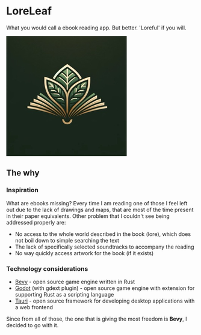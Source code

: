 # LoreLeaf

What you would call a ebook reading app. But better. 'Loreful' if you will.

![LoreLeaf_logo](logo_320.jpeg)

## The why

### Inspiration
What are ebooks missing? Every time I am reading one of those I feel left out due to the lack of drawings and maps, that are most of the time present in their paper equivalents.
Other problem that I couldn't see being addressed properly are:
- No access to the whole world described in the book (lore), which does not boil down to simple searching the text
- The lack of specifically selected soundtracks to accompany the reading
- No way quickly access artwork for the book (if it exists)

### Technology considerations
- [Bevy](https://bevyengine.org/) - open source game engine written in Rust
- [Godot](https://godotengine.org/) (with gdext plugin) - open source game engine with extension for supporting Rust as a scripting language
- [Tauri](https://tauri.app/) - open source framework for developing desktop applications with a web frontend

Since from all of those, the one that is giving the most freedom is **Bevy**, I decided to go with it.
